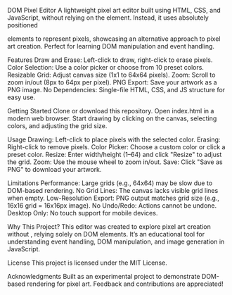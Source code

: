 DOM Pixel Editor
A lightweight pixel art editor built using HTML, CSS, and JavaScript, without relying on the <canvas> element. Instead, it uses absolutely positioned <div> elements to represent pixels, showcasing an alternative approach to pixel art creation. Perfect for learning DOM manipulation and event handling.

Features
Draw and Erase: Left-click to draw, right-click to erase pixels.
Color Selection: Use a color picker or choose from 10 preset colors.
Resizable Grid: Adjust canvas size (1x1 to 64x64 pixels).
Zoom: Scroll to zoom in/out (8px to 64px per pixel).
PNG Export: Save your artwork as a PNG image.
No Dependencies: Single-file HTML, CSS, and JS structure for easy use.

Getting Started
Clone or download this repository.
Open index.html in a modern web browser.
Start drawing by clicking on the canvas, selecting colors, and adjusting the grid size.

Usage
Drawing: Left-click to place pixels with the selected color.
Erasing: Right-click to remove pixels.
Color Picker: Choose a custom color or click a preset color.
Resize: Enter width/height (1–64) and click "Resize" to adjust the grid.
Zoom: Use the mouse wheel to zoom in/out.
Save: Click "Save as PNG" to download your artwork.

Limitations
Performance: Large grids (e.g., 64x64) may be slow due to DOM-based rendering.
No Grid Lines: The canvas lacks visible grid lines when empty.
Low-Resolution Export: PNG output matches grid size (e.g., 16x16 grid = 16x16px image).
No Undo/Redo: Actions cannot be undone.
Desktop Only: No touch support for mobile devices.

Why This Project?
This editor was created to explore pixel art creation without <canvas>, relying solely on DOM elements. It’s an educational tool for understanding event handling, DOM manipulation, and image generation in JavaScript.

License
This project is licensed under the MIT License.

Acknowledgments
Built as an experimental project to demonstrate DOM-based rendering for pixel art. Feedback and contributions are appreciated!
